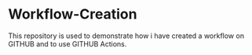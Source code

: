 # Workflow-Creation
This repository is used to demonstrate how i have created a workflow on GITHUB and to use GITHUB Actions.
